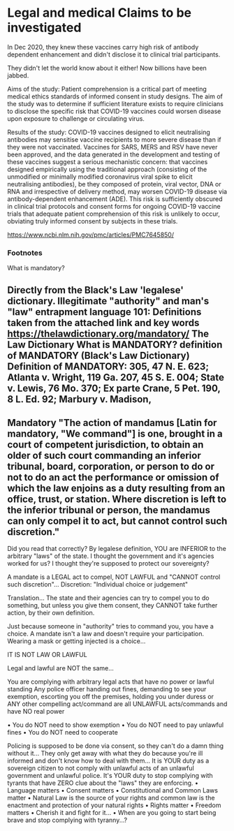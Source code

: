# Legal and medical Claims to be investigated


In Dec 2020, they knew these vaccines carry high risk of antibody dependent enhancement and didn't disclose it to clinical trial participants.

They didn't let the world know about it either! Now billions have been jabbed.

Aims of the study: Patient comprehension is a critical part of meeting medical ethics standards of informed consent in study designs. The aim of the study was to determine if sufficient literature exists to require clinicians to disclose the specific risk that COVID-19 vaccines could worsen disease upon exposure to challenge or circulating virus.

Results of the study: COVID-19 vaccines designed to elicit neutralising antibodies may sensitise vaccine recipients to more severe disease than if they were not vaccinated. Vaccines for SARS, MERS and RSV have never been approved, and the data generated in the development and testing of these vaccines suggest a serious mechanistic concern: that vaccines designed empirically using the traditional approach (consisting of the unmodified or minimally modified coronavirus viral spike to elicit neutralising antibodies), be they composed of protein, viral vector, DNA or RNA and irrespective of delivery method, may worsen COVID-19 disease via antibody-dependent enhancement (ADE). This risk is sufficiently obscured in clinical trial protocols and consent forms for ongoing COVID-19 vaccine trials that adequate patient comprehension of this risk is unlikely to occur, obviating truly informed consent by subjects in these trials.

https://www.ncbi.nlm.nih.gov/pmc/articles/PMC7645850/


### Footnotes

What is mandatory?

Directly from the Black's Law 'legalese' dictionary. Illegitimate "authority" and man's "law" entrapment language 101:
Definitions taken from the attached link and key words
https://thelawdictionary.org/mandatory/
The Law Dictionary
What is MANDATORY? definition of MANDATORY (Black's Law Dictionary)
Definition of MANDATORY: 305, 47 N. E. 623; Atlanta v. Wright, 119 Ga. 207, 45 S. E. 004; State v. Lewis, 76 Mo. 370; Ex parte Crane, 5 Pet. 190, 8 L. Ed. 92; Marbury v. Madison,
-----------
Mandatory
"The action of mandamus [Latin for mandatory, "We command"] is one, brought in a court of competent jurisdiction, to obtain an older of such court commanding an inferior tribunal, board, corporation, or person to do or not to do an act the performance or omission of which the law enjoins as a duty resulting from an office, trust, or station. Where discretion is left to the inferior tribunal or person, the mandamus can only compel it to act, but cannot control such discretion."
----------
Did you read that correctly? By legalese definition, YOU are INFERIOR to the arbitrary "laws" of the state. I thought the government and it's agencies worked for us? I thought they're supposed to protect our sovereignty?

A mandate is a LEGAL act to compel, NOT LAWFUL and "CANNOT control such discretion"...
Discretion: "Individual choice or judgement"

Translation... 
The state and their agencies can try to compel you to do something, but unless you give them consent, they CANNOT take further action, by their own definition.

Just because someone in "authority" tries to command you, you have a choice. A mandate isn't a law and doesn't require your participation. Wearing a mask or getting injected is a choice... 

IT IS NOT LAW OR LAWFUL

Legal and lawful are NOT the same...

You are complying with arbitrary legal acts that have no power or lawful standing
Any police officer handing out fines, demanding to see your exemption, escorting you off the premises, holding you under duress or ANY other compelling act/command are all UNLAWFUL acts/commands and have NO real power

 • You do NOT need to show exemption 
 • You do NOT need to pay unlawful fines
 • You do NOT need to cooperate 

Policing is supposed to be done via consent, so they can't do a damn thing without it... They only get away with what they do because you're ill informed and don't know how to deal with them...
It is YOUR duty as a sovereign citizen to not comply with unlawful acts of an unlawful government and unlawful police. It's YOUR duty to stop complying with tyrants that have ZERO clue about the "laws" they are enforcing.
 • Language matters
 • Consent matters
 • Constitutional and Common Laws matter
 • Natural Law is the source of your rights and common law is the enactment and protection of your natural rights
 • Rights matter
 • Freedom matters
 • Cherish it and fight for it...
 • When are you going to start being brave and stop complying with tyranny...?
